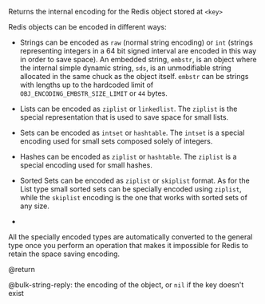 Returns the internal encoding for the Redis object stored at `<key>`

Redis objects can be encoded in different ways:

* Strings can be encoded as `raw` (normal string encoding) or `int` (strings representing integers in a 64 bit signed interval are encoded in this way in order to save space).
An embedded string, `embstr`, is an object where the internal simple dynamic string, `sds`, is an unmodifiable string allocated in the same chuck as the object itself. `embstr` can be strings with lengths up to the hardcoded limit of `OBJ_ENCODING_EMBSTR_SIZE_LIMIT` or `44` bytes. 

* Lists can be encoded as `ziplist` or `linkedlist`. The `ziplist` is the special representation that is used to save space for small lists.
* Sets can be encoded as `intset` or `hashtable`. The `intset` is a special encoding used for small sets composed solely of integers.
* Hashes can be encoded as `ziplist` or `hashtable`. The `ziplist` is a special encoding used for small hashes.
* Sorted Sets can be encoded as `ziplist` or `skiplist` format. As for the List type small sorted sets can be specially encoded using `ziplist`, while the `skiplist` encoding is the one that works with sorted sets of any size.
* 
All the specially encoded types are automatically converted to the general type once you perform an operation that makes it impossible for Redis to retain the space saving encoding.

@return

@bulk-string-reply: the encoding of the object, or `nil` if the key doesn't exist
